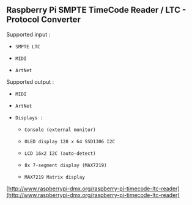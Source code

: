 ## Raspberry Pi SMPTE TimeCode Reader / LTC - Protocol Converter ##

Supported input :

-     SMPTE LTC
-     MIDI
-     ArtNet 

Supported output :

-     MIDI
-     ArtNet
-     Displays :      
	-     Console (external monitor)
	-     OLED display 128 x 64 SSD1306 I2C
	-     LCD 16x2 I2C (auto-detect)
	-     8x 7-segment display (MAX7219)
	-     MAX7219 Matrix display

     

[http://www.raspberrypi-dmx.org/raspberry-pi-timecode-ltc-reader](http://www.raspberrypi-dmx.org/raspberry-pi-timecode-ltc-reader)